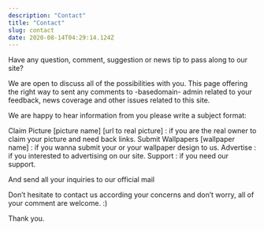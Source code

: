 ```yaml
---
description: "Contact"
title: "Contact"
slug: contact
date: 2020-08-14T04:29:14.124Z
---
```


Have any question, comment, suggestion or news tip to pass along to our site?

We are open to discuss all of the possibilities with you. This page offering the right way to sent any comments to -basedomain- admin related to your feedback, news coverage and other issues related to this site.

We are happy to hear information from you please write a subject format:

Claim Picture [picture name] [url to real picture] : if you are the real owner to claim your picture and need back links. Submit Wallpapers [wallpaper name] : if you wanna submit your or your wallpaper design to us. Advertise : if you interested to advertising on our site. Support : if you need our support.

And send all your inquiries to our official mail

Don’t hesitate to contact us according your concerns and don’t worry, all of your comment are welcome. :)

Thank you.